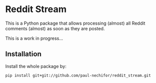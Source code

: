 Reddit Stream
=============

This is a Python package that allows processing (almost) all Reddit comments
(almost) as soon as they are posted. 

This is a work in progress...

Installation
------------

Install the whole package by:

    pip install git+git://github.com/paul-nechifor/reddit_stream.git
